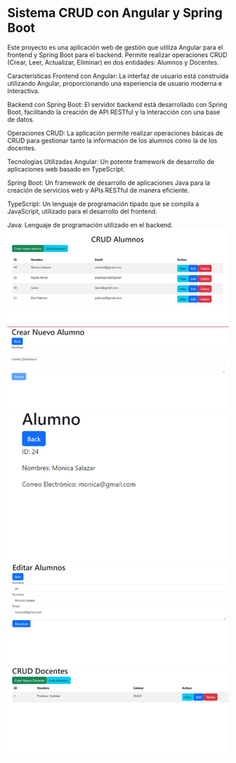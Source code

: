 <h1>Sistema CRUD con Angular y Spring Boot</h1>
Este proyecto es una aplicación web de gestión que utiliza Angular para el frontend y Spring Boot para el backend. Permite realizar operaciones CRUD (Crear, Leer, Actualizar, Eliminar) en dos entidades: Alumnos y Docentes.

Características
Frontend con Angular: La interfaz de usuario está construida utilizando Angular, proporcionando una experiencia de usuario moderna e interactiva.

Backend con Spring Boot: El servidor backend está desarrollado con Spring Boot, facilitando la creación de API RESTful y la interacción con una base de datos.

Operaciones CRUD: La aplicación permite realizar operaciones básicas de CRUD para gestionar tanto la información de los alumnos como la de los docentes.

Tecnologías Utilizadas
Angular: Un potente framework de desarrollo de aplicaciones web basado en TypeScript.

Spring Boot: Un framework de desarrollo de aplicaciones Java para la creación de servicios web y APIs RESTful de manera eficiente.

TypeScript: Un lenguaje de programación tipado que se compila a JavaScript, utilizado para el desarrollo del frontend.

Java: Lenguaje de programación utilizado en el backend.
![Pantalla1](pantalla1.png)
![Pantalla1](pantalla2.png)
![Pantalla1](pantalla3.png)
![Pantalla1](pantalla4.png)
![Pantalla1](pantalla5.png)
